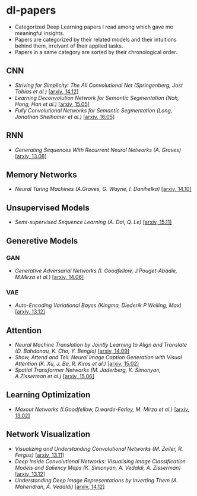 # dl-papers
- Categorized Deep Learning papers I read among which gave me meaningful insights.
- Papers are categorized by their related models and their intuitions behind them, irrelvant of their applied tasks.
- Papers in a same category are sorted by their chronological order.


## CNN
- *Striving for Simplicity: The All Convolutional Net (Springenberg, Jost Tobias et al.)* [[arxiv, 14.12]](http://arxiv.org/abs/1412.6806)
- *Learning Deconvolution Network for Semantic Segmentation (Noh, Hong, Han et al.)*  [[arxiv, 15.05]](https://arxiv.org/abs/1505.04366)
- *Fully Convolutional Networks for Semantic Segmentation (Long, Jonathan Shelhamer et al.)* [[arxiv, 16.05]](https://arxiv.org/abs/1605.06211)


## RNN
- *Generating Sequences With Recurrent Neural Networks (A. Graves)* [[arxiv, 13.08]](http://arxiv.org/abs/1308.0850)


## Memory Networks
- *Neural Turing Machines (A.Graves, G. Wayne, I. Danihelka)* [[arxiv, 14.10]](http://arxiv.org/abs/1410.5401)


## Unsupervised Models
- *Semi-supervised Sequence Learning (A. Dai, Q. Le)* [[arxiv, 15.11]](https://arxiv.org/abs/1511.01432)


## Generetive Models

### GAN
- *Generative Adversarial Networks (I. Goodfellow, J.Pouget-Abadie, M.Mirza et al.)* [[arxiv, 14.06]](http://arxiv.org/abs/1406.2661)

### VAE
- *Auto-Encoding Variational Bayes (Kingma, Diederik P Welling, Max)* [[arxiv, 13.12]](http://arxiv.org/abs/1312.6114)


## Attention
- *Neural Machine Translation by Jointly Learning to Align and Translate (D. Bahdanau, K. Cho, Y. Bengio)* [[arxiv, 14.09]](http://arxiv.org/abs/1409.0473)
- *Show, Attend and Tell: Neural Image Caption Generation with Visual Attention (K. Xu, J. Ba, R. Kiros et al.)* [[arxiv, 15.02]](http://arxiv.org/abs/1502.03044)
- *Spatial Transformer Networks (M. Jaderberg, K. Simonyan, A.Zisserman et al.)* [[arxiv, 15.06]](http://arxiv.org/abs/1506.02025)


## Learning Optimization
- *Maxout Networks (I.Goodfellow, D.warde-Farley, M. Mirza et al.)* [[arxiv, 13.02]](https://arxiv.org/abs/1302.4389)


## Network Visualization
- *Visualizing and Understanding Convolutional Networks (M. Zeiler, R. Fergus)* [[arxiv, 13.11]](http://arxiv.org/abs/1311.2901)
- *Deep Inside Convolutional Networks: Visualising Image Classification Models and Saliency Maps (K. Simonyan, A. Vedaldi, A. Zisserman)* [[arxiv, 13.12]](http://arxiv.org/abs/1312.6034)
- *Understanding Deep Image Representations by Inverting Them (A. Mahendran, A. Vedaldi)* [[arxiv, 14.12]](http://arxiv.org/abs/1412.0035)
